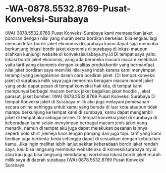 # -WA-0878.5532.8769-Pusat-Konveksi-Surabaya
(WA) 0878.5532.8769 Pusat Konveksi Surabaya kami memasarkan jaket bordiran dengan nilai yang murah serta bordiran berkelas. bila engkau lagi mencari letak bordir jaket ekonomis di surabaya kamu dapat saja mencoba berkunjung lokasi bordir jaket ekonomis di surabaya di lokasi maupun silahkan kunjungi website di konveksisurabaya.my.id Di tempat saya yaitu lokasi bordir jaket ekonomis, yang ada beraneka macam macam kelebihan yaitu tarif yang ekonomis dengan kualitas produkbordir yang bermanfaat.  nilai jaket bordiran saya memiliki nilai yang indah karena kami menyimpan terampil yang pengalaman dalam cara bordiran jaket. [Di tempat konveksi jaket di surabaya milik saya juga menerima beragam macam model jaket yang anda dapat pesan di tempat konveksi hak kita, di tempat kami mempunyai berbagai macam bentuk jaket bagaikan jaket hoodie , jaket parasut, jaket bomber.  (WA) 0878.5532.8769 Pusat Konveksi Surabaya Di tempat Konveksi jaket di Surabaya milik aku juga melayani pemesanan secara online sehingga untuk kamu yang berada di luar kota ataupun tidak mampu berkunjung ke tempat kami di surabaya, kamu dapat mengambil jaket di tempat aku sebagai online.  Di tempat konveksi jaket di surabaya di keberadaan kami selain menyimpan berbagai macam jenis jaket yang menarik, namun di tempat aku juga dapat melakukan pesanan lainnya seperti polo shirt ,kemeja kaos lengan panjang dan juga topi. tarif yang kami berikan juga berbeda-beda sehingga dapat di sesuaikan dengan kebutuhan kamu.  Jika ingin melihat lebih lanjut sekitar keberadaan bordir jaket rendah saya, kau bisa langsung membuka website aku di konveksisurabaya.my.id atau kau juga bisa langsung mendatangi workshop lokasi bordir jaket murah milik saya di daerah surabaya (WA) 0878.5532.8769 Pusat Konveksi Surabaya
